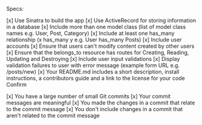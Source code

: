 Specs:

 [x] Use Sinatra to build the app
 [x] Use ActiveRecord for storing information in a database
 [x] Include more than one model class (list of model class names e.g. User, Post, Category)
 [x] Include at least one has_many relationship (x has_many y e.g. User has_many Posts)
 [x] Include user accounts
 [x] Ensure that users can't modify content created by other users
 [x] Ensure that the belongs_to resource has routes for Creating, Reading, Updating and Destroying
 [x] Include user input validations
 [x] Display validation failures to user with error message (example form URL e.g. /posts/new)
 [x] Your README.md includes a short description, install instructions, a contributors guide and a link to the license for your code
Confirm

 [x] You have a large number of small Git commits
 [x] Your commit messages are meaningful
 [x] You made the changes in a commit that relate to the commit message
 [x] You don't include changes in a commit that aren't related to the commit message
